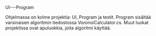 UI---Program

Ohjelmassa on kolme projektia: UI, Program ja testit. Program sisältää varsinaisen algoritmin tiedostossa VoronoiCalculator.cs. Muut luokat projektissa ovat apuluokkia, joita algoritmi käyttää.
